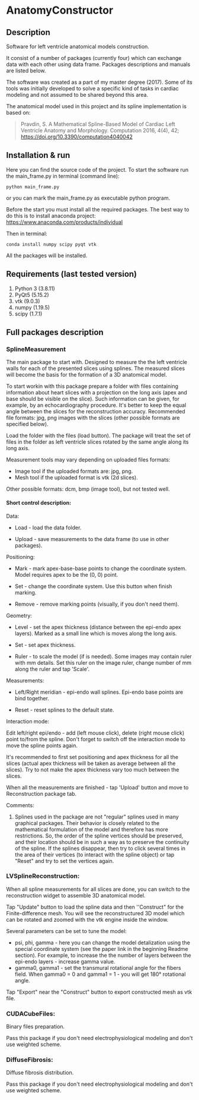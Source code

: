 # AnatomyConstructor

## Description
Software for left ventricle anatomical models construction.

It consist of a number of packages (currently four) which can exchange data with each other using data frame. Packages descriptions and manuals are listed below.

The software was created as a part of my master degree (2017). Some of its tools was initially developed to solve a specific kind of tasks in cardiac modeling and not assumed to be shared beyond this area.

The anatomical model used in this project and its spline implementation is based on:

> Pravdin, S. A Mathematical Spline-Based Model of Cardiac Left Ventricle Anatomy and Morphology. Computation 2016, 4(4), 42; https://doi.org/10.3390/computation4040042

## Installation & run
Here you can find the source code of the project. To start the software run the main_frame.py in terminal (command line):

```
python main_frame.py
```

or you can mark the main_frame.py as executable python program.  

Before the start you must install all the required packages. The best way to do this is to install anaconda project: https://www.anaconda.com/products/individual

Then in terminal:

```
conda install numpy scipy pyqt vtk
```

All the packages will be installed.

## Requirements (last tested version)
1. Python 3 (3.8.11)
2. PyQt5 (5.15.2)
3. vtk (9.0.3)
4. numpy (1.19.5)
5. scipy (1.7.1)

## Full packages description

### SplineMeasurement

The main package to start with. Designed to measure the the left ventricle walls for each of the presented slices using splines. The measured slices will become the basis for the formation of a 3D anatomical model.

To start workin with this package prepare a folder with files containing information about heart slices with a projection on the long axis (apex and base should be visible on the slice). Such information can be given, for example, by an echocardiography procedure. It's better to keep the equal angle between the slices for the reconstruction accuracy. Recommended file formats: jpg, png images with the slices (other possible formats are specified below).

Load the folder with the files (load button). The package will treat the set of files in the folder as left ventricle slices rotated by the same angle along its long axis.

Measurement tools may vary depending on uploaded files formats:
- Image tool if the uploaded formats are: jpg, png.
- Mesh tool if the uploaded format is vtk (2d slices).

Other possible formats: dcm, bmp (image tool), but not tested well.

#### Short control description:

Data:

- Load - load the data folder.

- Upload - save measurements to the data frame (to use in other packages).

Positioning:

- Mark - mark apex-base-base points to change the coordinate system. Model requires apex to be the (0, 0) point.

- Set - change the coordinate system. Use this button when finish marking.

- Remove - remove marking points (visually, if you don't need them).

Geometry:

- Level - set the apex thickness (distance between the epi-endo apex layers). Marked as a small line which is moves along the long axis.

- Set - set apex thickness.

- Ruler - to scale the model (if is needed). Some images may contain ruler with mm details. Set this ruler on the image ruler, change number of mm along the ruler and tap 'Scale'.

Measurements:

- Left/Right meridian - epi-endo wall splines. Epi-endo base points are bind together.

- Reset - reset splines to the default state.

Interaction mode:

Edit left/right epi/endo - add (left mouse click), delete (right mouse click) point to/from the spline. Don't forget to switch off the interaction mode to move the spline points again.

It's recommended to first set positioning and apex thickness for all the slices (actual apex thickness will be taken as average between all the slices). Try to not make the apex thickness vary too much between the slices.   

When all the measurements are finished - tap 'Upload' button and move to Reconstruction package tab.

Comments:

1. Splines used in the package are not "regular" splines used in many graphical packages. Their behavior is closely related to the mathematical formulation of the model and therefore has more restrictions. So, the order of the spline vertices should be preserved, and their location should be in such a way as to preserve the continuity of the spline. If the splines disappear, then try to click several times in the area of their vertices (to interact with the spline object) or tap "Reset" and try to set the vertices again.

### LVSplineReconstruction:

When all spline measurements for all slices are done, you can switch to the reconstruction widget to assemble 3D anatomical model.

Tap "Update" button to load the spline data and then ''Construct" for the Finite-difference mesh. You will see the reconstructured 3D model which can be rotated and zoomed with the vtk engine inside the window.

Several parameters can be set to tune the model:
- psi, phi, gamma - here you can change the model detalization using the special coordinate system (see the paper link in the beginning Readme section). For example, to increase the the number of layers between the epi-endo layers - increase gamma value.
- gamma0, gamma1 - set the transmural rotational angle for the fibers field. When gamma0 = 0 and gamma1 = 1 - you will get 180&deg; rotational angle.  

Tap "Export" near the "Construct" button to export constructed mesh as vtk file.

### CUDACubeFiles:

Binary files preparation.

Pass this package if you don't need electrophysiological modeling and don't use weighted scheme.

### DiffuseFibrosis:

Diffuse fibrosis distribution.

Pass this package if you don't need electrophysiological modeling and don't use weighted scheme.
